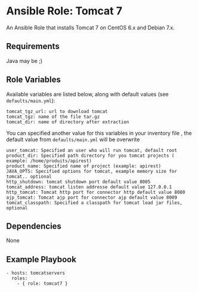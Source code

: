 # Ansible Role: Tomcat 7

An Ansible Role that installs Tomcat 7 on CentOS 6.x and Debian 7.x.

## Requirements

Java may be ;)

## Role Variables

Available variables are listed below, along with default values (see `defaults/main.yml`):

    tomcat_tgz_url: url to download tomcat
    tomcat_tgz: name of the file tar.gz
    tomcat_dir: name of directory after extraction

You can specified another value for this variables in your inventory file , the default value from `defaults/main.yml` will be overwrite
   
    user_tomcat: Specified an user who will run tomcat, default root
    product_dir: Specified path directory for you tomcat projects ( example: /home/produits/apirest)
    product_name: Specified name of project (example: apirest)
    JAVA_OPTS: Specified options for tomcat, example memory size for tomcat.. optional  
    http_shutdown: tomcat shutdown port default value 8005
    tomcat_address: tomcat listen addresse default value 127.0.0.1
    http_tomcat: Tomcat http port for connector http default value 8080
    ajp_tomcat: Tomcat ajp port for connector ajp default value 8009
    tomcat_classpath: Specified a classpath for tomcat load jar files, optional
    

## Dependencies

None

## Example Playbook

    - hosts: tomcatservers
      roles:
        - { role: tomcat7 }


